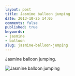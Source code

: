 ```yaml
---
layout: post
title: Jasmine balloon jumping
date: 2013-10-25 14:05
comments: false
published: true
keywords:
- jasmine
- balloon
slug: jasmine-balloon-jumping
---
```

Jasmine balloon jumping.

![Jasmine balloon jumping](http://media.eick.us/media/photographs/2013/2013-07-28/jasmine-balloon-2013-07-28-at-13-58-25.jpg)
